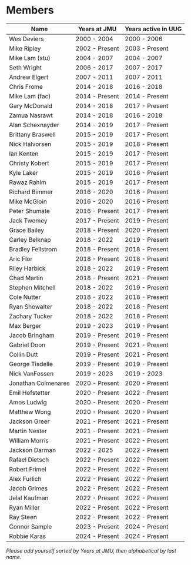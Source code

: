 # Members

| Name              | Years at JMU   | Years active in UUG  |
| ----------------- | -------------- | -------------------- |
| Wes Deviers       | 2000 - 2004    | 2000 - 2006          |
| Mike Ripley       | 2002 - Present | 2003 - Present       |
| Mike Lam (stu)    | 2004 - 2007    | 2004 - 2007          |
| Seth Wright       | 2006 - 2017    | 2007 - 2017          |
| Andrew Elgert     | 2007 - 2011    | 2007 - 2011          |
| Chris Frome       | 2014 - 2018    | 2016 - 2018          |
| Mike Lam (fac)    | 2014 - Present | 2014 - Present       |
| Gary McDonald     | 2014 - 2018    | 2017 - Present       |
| Zamua Nasrawt     | 2014 - 2018    | 2016 - 2018          |
| Alan Schexnayder  | 2014 - 2019    | 2017 - Present       |
| Brittany Braswell | 2015 - 2019    | 2017 - Present       |
| Nick Halvorsen    | 2015 - 2019    | 2018 - Present       |
| Ian Kenten        | 2015 - 2019    | 2017 - Present       |
| Christy Kobert    | 2015 - 2019    | 2017 - Present       |
| Kyle Laker        | 2015 - 2019    | 2016 - Present       |
| Rawaz Rahim       | 2015 - 2019    | 2017 - Present       |
| Richard Bimmer    | 2016 - 2020    | 2016 - Present       |
| Mike McGloin      | 2016 - 2020    | 2016 - Present       |
| Peter Shumate     | 2016 - Present | 2017 - Present       |
| Jack Twomey       | 2017 - Present | 2019 - Present       |
| Grace Bailey      | 2018 - Present | 2020 - Present       |
| Carley Belknap    | 2018 - 2022    | 2019 - Present       |
| Bradley Fellstrom | 2018 - Present | 2018 - Present       |
| Aric Flor         | 2018 - Present | 2018 - Present       |
| Riley Harbick     | 2018 - 2022    | 2019 - Present       |
| Chad Martin       | 2018 - Present | 2021 - Present       |
| Stephen Mitchell  | 2018 - 2022    | 2019 - Present       |
| Cole Nutter       | 2018 - 2022    | 2018 - Present       |
| Ryan Showalter    | 2018 - 2022    | 2018 - Present       |
| Zachary Tucker    | 2018 - 2022    | 2018 - Present       |
| Max Berger        | 2019 - 2023    | 2019 - Present       |
| Jacob Bringham    | 2019 - Present | 2019 - Present       |
| Gabriel Doon      | 2019 - Present | 2021 - Present       |
| Collin Dutt       | 2019 - Present | 2021 - Present       |
| George Tisdelle   | 2019 - Present | 2019 - Present       |
| Nick VanFossen    | 2019 - 2023    | 2019 - 2023          |
| Jonathan Colmenares | 2020 - Present | 2020 - Present     |
| Emil Hofstetter   | 2020 - Present | 2022 - Present       |
| Amos Ludwig       | 2020 - Present | 2020 - Present       |
| Matthew Wong	    | 2020 - Present | 2020 - Present       |
| Jackson Greer     | 2021 - Present | 2021 - Present       |
| Martin Nester     | 2021 - Present | 2021 - Present       |
| William Morris    | 2021 - Present | 2022 - Present       |
| Jackson Darman    | 2022 - 2025    | 2022 - Present       |
| Rafael Dietsch    | 2022 - Present | 2022 - Present       |
| Robert Frimel     | 2022 - Present | 2022 - Present       |
| Alex Furlich	    | 2022 - Present | 2022 - Present       |
| Jacob Grimes      | 2022 - Present | 2022 - Present       |
| Jelal Kaufman     | 2022 - Present | 2022 - Present       |
| Ryan Miller       | 2022 - Present | 2022 - Present       |
| Ray Steen         | 2022 - Present | 2022 - Present       |
| Connor Sample     | 2023 - Present | 2024 - Present       |
| Robbie Karas      | 2024 - Present | 2024 - Present       |

*Please add yourself sorted by Years at JMU, then alphabetical by last name.*
